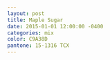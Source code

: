 ```yaml
---
layout: post
title: Maple Sugar
date: 2015-01-01 12:00:00 -0400
categories: mix
color: C9A38D
pantone: 15-1316 TCX
---
```

